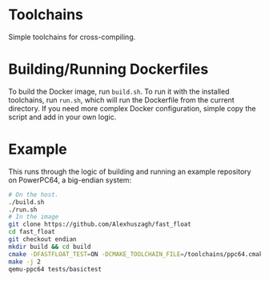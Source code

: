 # Toolchains

Simple toolchains for cross-compiling.

# Building/Running Dockerfiles

To build the Docker image, run `build.sh`. To run it with the installed toolchains, run `run.sh`, which will run the Dockerfile from the current directory. If you need more complex Docker configuration, simple copy the script and add in your own logic.

# Example

This runs through the logic of building and running an example repository on PowerPC64, a big-endian system:

```bash
# On the host.
./build.sh
./run.sh
# In the image
git clone https://github.com/Alexhuszagh/fast_float
cd fast_float
git checkout endian
mkdir build && cd build
cmake -DFASTFLOAT_TEST=ON -DCMAKE_TOOLCHAIN_FILE=/toolchains/ppc64.cmake ..
make -j 2
qemu-ppc64 tests/basictest
```
